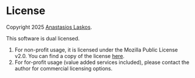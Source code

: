 # License

Copyright 2025 [Anastasios Laskos](mailto:anastasios.laskos@gmail.com).

This software is dual licensed.

1. For non-profit usage, it is licensed under the Mozilla Public License v2.0. You can find a copy of the license 
   [here](https://www.mozilla.org/media/MPL/2.0/index.f75d2927d3c1.txt).
2. For for-profit usage (value added services included), please contact the author for commercial licensing options.
